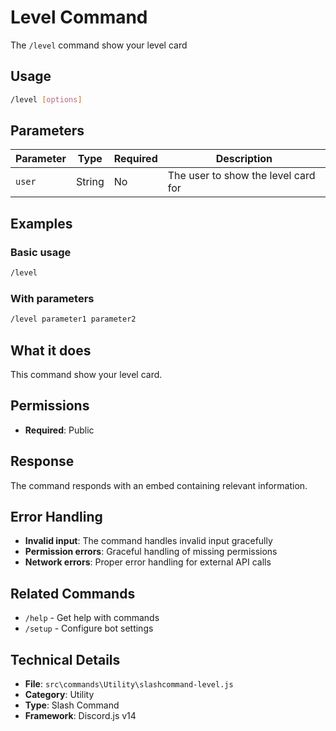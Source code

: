 # Level Command

The `/level` command show your level card

## Usage

```bash
/level [options]
```

## Parameters

| Parameter | Type | Required | Description |
|-----------|------|----------|-------------|
| `user` | String | No | The user to show the level card for |

## Examples

### Basic usage
```bash
/level
```

### With parameters
```bash
/level parameter1 parameter2
```

## What it does

This command show your level card.

## Permissions

- **Required**: Public




## Response

The command responds with an embed containing relevant information.

## Error Handling

- **Invalid input**: The command handles invalid input gracefully
- **Permission errors**: Graceful handling of missing permissions
- **Network errors**: Proper error handling for external API calls

## Related Commands

- `/help` - Get help with commands
- `/setup` - Configure bot settings

## Technical Details

- **File**: `src\commands\Utility\slashcommand-level.js`
- **Category**: Utility
- **Type**: Slash Command
- **Framework**: Discord.js v14
